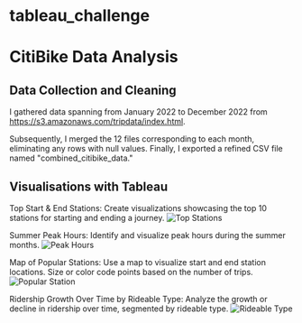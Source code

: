 # tableau_challenge

# CitiBike Data Analysis

## Data Collection and Cleaning
  I gathered data spanning from January 2022 to December 2022 from https://s3.amazonaws.com/tripdata/index.html.

  Subsequently, I merged the 12 files corresponding to each month, eliminating any rows with null values. Finally, I exported a refined CSV file named "combined_citibike_data."

## Visualisations with Tableau
  
  Top Start & End Stations:
    Create visualizations showcasing the top 10 stations for starting and ending a journey.
    ![Top Stations](https://github.com/hieulam86/tableau_challenge/assets/132635473/c84eedec-9313-45ae-87b7-afd7c9c178cf)

  Summer Peak Hours:
    Identify and visualize peak hours during the summer months.
    ![Peak Hours](https://github.com/hieulam86/tableau_challenge/assets/132635473/5b79ea60-4164-445e-89fd-8ed3a56b771d)

  Map of Popular Stations:
    Use a map to visualize start and end station locations.
    Size or color code points based on the number of trips.
    ![Popular Station](https://github.com/hieulam86/tableau_challenge/assets/132635473/856d53a3-2041-4294-83f4-89f79cfa9701)

  Ridership Growth Over Time by Rideable Type:
    Analyze the growth or decline in ridership over time, segmented by rideable type.
    ![Rideable Type](https://github.com/hieulam86/tableau_challenge/assets/132635473/bba2e78e-6c61-442e-a866-67c1c980bb73)

  
